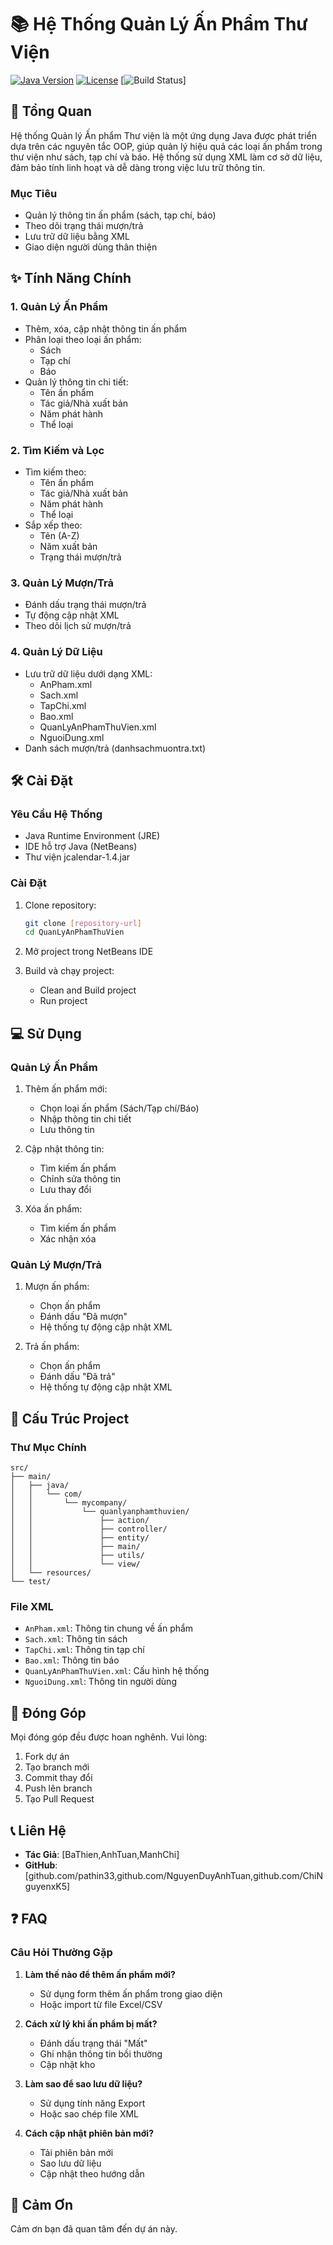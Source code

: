 # 📚 Hệ Thống Quản Lý Ấn Phẩm Thư Viện

[![Java Version](https://img.shields.io/badge/Java-17%2B-orange.svg)](https://www.oracle.com/java/technologies/javase/jdk17-archive-downloads.html)
[![License](https://img.shields.io/badge/License-MIT-blue.svg)](LICENSE)
[![Build Status](https://img.shields.io/badge/Build-Passing-brightgreen.svg)]

## 🎯 Tổng Quan
Hệ thống Quản lý Ấn phẩm Thư viện là một ứng dụng Java được phát triển dựa trên các nguyên tắc OOP, giúp quản lý hiệu quả các loại ấn phẩm trong thư viện như sách, tạp chí và báo. Hệ thống sử dụng XML làm cơ sở dữ liệu, đảm bảo tính linh hoạt và dễ dàng trong việc lưu trữ thông tin.

### Mục Tiêu
- Quản lý thông tin ấn phẩm (sách, tạp chí, báo)
- Theo dõi trạng thái mượn/trả
- Lưu trữ dữ liệu bằng XML
- Giao diện người dùng thân thiện

## ✨ Tính Năng Chính

### 1. Quản Lý Ấn Phẩm
- Thêm, xóa, cập nhật thông tin ấn phẩm
- Phân loại theo loại ấn phẩm:
  - Sách
  - Tạp chí
  - Báo
- Quản lý thông tin chi tiết:
  - Tên ấn phẩm
  - Tác giả/Nhà xuất bản
  - Năm phát hành
  - Thể loại

### 2. Tìm Kiếm và Lọc
- Tìm kiếm theo:
  - Tên ấn phẩm
  - Tác giả/Nhà xuất bản
  - Năm phát hành
  - Thể loại
- Sắp xếp theo:
  - Tên (A-Z)
  - Năm xuất bản
  - Trạng thái mượn/trả

### 3. Quản Lý Mượn/Trả
- Đánh dấu trạng thái mượn/trả
- Tự động cập nhật XML
- Theo dõi lịch sử mượn/trả

### 4. Quản Lý Dữ Liệu
- Lưu trữ dữ liệu dưới dạng XML:
  - AnPham.xml
  - Sach.xml
  - TapChi.xml
  - Bao.xml
  - QuanLyAnPhamThuVien.xml
  - NguoiDung.xml
- Danh sách mượn/trả (danhsachmuontra.txt)

## 🛠 Cài Đặt

### Yêu Cầu Hệ Thống
- Java Runtime Environment (JRE)
- IDE hỗ trợ Java (NetBeans)
- Thư viện jcalendar-1.4.jar

### Cài Đặt
1. Clone repository:
   ```bash
   git clone [repository-url]
   cd QuanLyAnPhamThuVien
   ```

2. Mở project trong NetBeans IDE

3. Build và chạy project:
   - Clean and Build project
   - Run project

## 💻 Sử Dụng

### Quản Lý Ấn Phẩm
1. Thêm ấn phẩm mới:
   - Chọn loại ấn phẩm (Sách/Tạp chí/Báo)
   - Nhập thông tin chi tiết
   - Lưu thông tin

2. Cập nhật thông tin:
   - Tìm kiếm ấn phẩm
   - Chỉnh sửa thông tin
   - Lưu thay đổi

3. Xóa ấn phẩm:
   - Tìm kiếm ấn phẩm
   - Xác nhận xóa

### Quản Lý Mượn/Trả
1. Mượn ấn phẩm:
   - Chọn ấn phẩm
   - Đánh dấu "Đã mượn"
   - Hệ thống tự động cập nhật XML

2. Trả ấn phẩm:
   - Chọn ấn phẩm
   - Đánh dấu "Đã trả"
   - Hệ thống tự động cập nhật XML

## 📁 Cấu Trúc Project

### Thư Mục Chính
```
src/
├── main/
│   ├── java/
│   │   └── com/
│   │       └── mycompany/
│   │           └── quanlyanphamthuvien/
│   │               ├── action/
│   │               ├── controller/
│   │               ├── entity/
│   │               ├── main/
│   │               ├── utils/
│   │               └── view/
│   └── resources/
└── test/
```

### File XML
- `AnPham.xml`: Thông tin chung về ấn phẩm
- `Sach.xml`: Thông tin sách
- `TapChi.xml`: Thông tin tạp chí
- `Bao.xml`: Thông tin báo
- `QuanLyAnPhamThuVien.xml`: Cấu hình hệ thống
- `NguoiDung.xml`: Thông tin người dùng

## 🤝 Đóng Góp
Mọi đóng góp đều được hoan nghênh. Vui lòng:

1. Fork dự án
2. Tạo branch mới
3. Commit thay đổi
4. Push lên branch
5. Tạo Pull Request

## 📞 Liên Hệ
- **Tác Giả**: [BaThien,AnhTuan,ManhChi]
- **GitHub**: [github.com/pathin33,github.com/NguyenDuyAnhTuan,github.com/ChiNguyenxK5]

## ❓ FAQ

### Câu Hỏi Thường Gặp
1. **Làm thế nào để thêm ấn phẩm mới?**
   - Sử dụng form thêm ấn phẩm trong giao diện
   - Hoặc import từ file Excel/CSV

2. **Cách xử lý khi ấn phẩm bị mất?**
   - Đánh dấu trạng thái "Mất"
   - Ghi nhận thông tin bồi thường
   - Cập nhật kho

3. **Làm sao để sao lưu dữ liệu?**
   - Sử dụng tính năng Export
   - Hoặc sao chép file XML

4. **Cách cập nhật phiên bản mới?**
   - Tải phiên bản mới
   - Sao lưu dữ liệu
   - Cập nhật theo hướng dẫn

## 🙏 Cảm Ơn
Cảm ơn bạn đã quan tâm đến dự án này.



